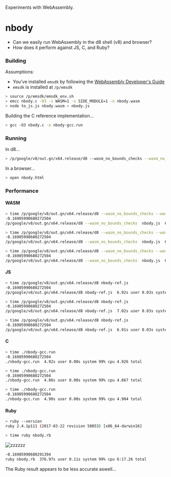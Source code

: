 Experiments with WebAssembly.

# nbody

- Can we easily run WebAssembly in the d8 shell (v8) and browser?
- How does it perform against JS, C, and Ruby?

### Building

Assumptions:
  - You've installed `emsdk` by following the [WebAssembly Developer's Guide](http://webassembly.org/getting-started/developers-guide/)
  - `emsdk` is installed at `/p/emsdk`

```sh
> source /p/emsdk/emsdk_env.sh
> emcc nbody.c -O3 -s WASM=1 -s SIDE_MODULE=1 -o nbody.wasm
> node to_js.js nbody.wasm > nbody.js
```

Building the C reference implementation...

```sh
> gcc -O3 nbody.c -o nbody-gcc.run
```

### Running

In d8...

```sh
> /p/google/v8/out.gn/x64.release/d8 --wasm_no_bounds_checks --wasm_no_stack_checks nbody.js
```

In a browser...

```sh
> open nbody.html
```

### Performance


#### WASM

```sh
> time /p/google/v8/out.gn/x64.release/d8 --wasm_no_bounds_checks --wasm_no_stack_checks nbody.js
-0.16905990680272504
/p/google/v8/out.gn/x64.release/d8 --wasm_no_bounds_checks  nbody.js  6.59s user 0.02s system 99% cpu 6.614 total

> time /p/google/v8/out.gn/x64.release/d8 --wasm_no_bounds_checks --wasm_no_stack_checks nbody.js
-0.16905990680272504
/p/google/v8/out.gn/x64.release/d8 --wasm_no_bounds_checks  nbody.js  6.58s user 0.03s system 99% cpu 6.606 total

> time /p/google/v8/out.gn/x64.release/d8 --wasm_no_bounds_checks --wasm_no_stack_checks nbody.js
-0.16905990680272504
/p/google/v8/out.gn/x64.release/d8 --wasm_no_bounds_checks  nbody.js  6.57s user 0.03s system 99% cpu 6.597 total
```

#### JS

```sh
> time /p/google/v8/out.gn/x64.release/d8 nbody-ref.js
-0.16905990680272504
/p/google/v8/out.gn/x64.release/d8 nbody-ref.js  6.92s user 0.03s system 99% cpu 6.951 total

> time /p/google/v8/out.gn/x64.release/d8 nbody-ref.js
-0.16905990680272504
/p/google/v8/out.gn/x64.release/d8 nbody-ref.js  7.02s user 0.03s system 99% cpu 7.050 total

> time /p/google/v8/out.gn/x64.release/d8 nbody-ref.js
-0.16905990680272504
/p/google/v8/out.gn/x64.release/d8 nbody-ref.js  6.91s user 0.03s system 99% cpu 6.944 total
```

#### C

```sh
> time ./nbody-gcc.run
-0.16905990680272504
./nbody-gcc.run  4.92s user 0.00s system 99% cpu 4.926 total

> time ./nbody-gcc.run
-0.16905990680272504
./nbody-gcc.run  4.86s user 0.00s system 99% cpu 4.867 total

> time ./nbody-gcc.run
-0.16905990680272504
./nbody-gcc.run  4.90s user 0.00s system 99% cpu 4.904 total
```

#### Ruby

```sh
> ruby --version
ruby 2.4.1p111 (2017-03-22 revision 58053) [x86_64-darwin16]

> time ruby nbody.rb
```

![zzzzzz](https://media.giphy.com/media/26FxCOdhlvEQXbeH6/giphy.gif)

```sh
-0.16905990680291394
ruby nbody.rb  376.97s user 0.11s system 99% cpu 6:17.26 total
```

The Ruby result appears to be less accurate aswell...
